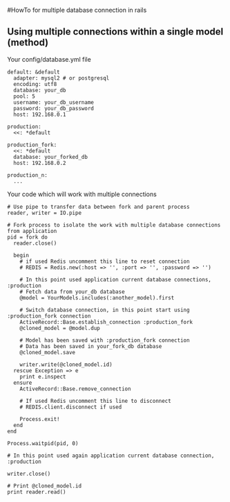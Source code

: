 #HowTo for multiple database connection in rails

## Using multiple connections within a single model (method)

Your config/database.yml file

    default: &default
      adapter: mysql2 # or postgresql
      encoding: utf8
      database: your_db
      pool: 5
      username: your_db_username
      password: your_db_password
      host: 192.168.0.1
    
    production:
      <<: *default
      
    production_fork:
      <<: *default
      database: your_forked_db
      host: 192.168.0.2
      
    production_n:
      ...
    
Your code which will work with multiple connections

    # Use pipe to transfer data between fork and parent process
    reader, writer = IO.pipe

    # Fork process to isolate the work with multiple database connections from application
    pid = fork do
      reader.close()
      
      begin
        # if used Redis uncomment this line to reset connection
        # REDIS = Redis.new(:host => '', :port => '', :password => '')
        
        # In this point used application current database connections, :production
        # Fetch data from your_db database
        @model = YourModels.includes(:another_model).first

        # Switch database connection, in this point start using :production_fork connection
        ActiveRecord::Base.establish_connection :production_fork 
        @cloned_model = @model.dup
        
        # Model has been saved with :production_fork connection
        # Data has been saved in your_fork_db database
        @cloned_model.save
        
        writer.write(@cloned_model.id)
      rescue Exception => e
        print e.inspect
      ensure
        ActiveRecord::Base.remove_connection
        
        # If used Redis uncomment this line to disconnect
        # REDIS.client.disconnect if used
        
        Process.exit!
      end
    end
    
    Process.waitpid(pid, 0)
    
    # In this point used again application current database connection, :production
    
    writer.close()
    
    # Print @cloned_model.id
    print reader.read()






